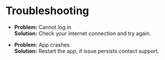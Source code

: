 # Troubleshooting

- **Problem:** Cannot log in  
  **Solution:** Check your internet connection and try again.  

- **Problem:** App crashes  
  **Solution:** Restart the app, if issue persists contact support.  
